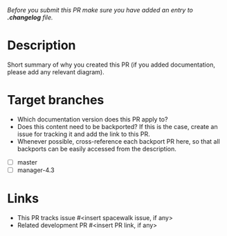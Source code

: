 *Before you submit this PR make sure you have added an entry to **.changelog** file.*

# Description

Short summary of why you created this PR (if you added documentation, please add any relevant diagram).

# Target branches

* Which documentation version does this PR apply to?
* Does this content need to be backported? If this is the case, create an issue for tracking it and add the link to this PR.
* Whenever possible, cross-reference each backport PR here, so that all backports can be easily accessed from the description.

- [ ] master
- [ ] manager-4.3

# Links
- This PR tracks issue #<insert spacewalk issue, if any>
- Related development PR #<insert PR link, if any>
